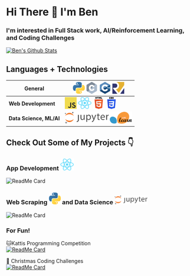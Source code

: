# Hi There 👋 I'm Ben
### I'm interested in Full Stack work, AI/Reinforcement Learning, and Coding Challenges


[![Ben's Github Stats](https://github-readme-stats.vercel.app/api?username=xiaoyu-ben-wang&show_icons=true&count_private=true)](https://github.com/anuraghazra/github-readme-stats)

## Languages + Technologies
| **General**             | ![Python](assets/python.png) ![C](assets/c.png) ![C++](assets/cpp.png)  <img alt="RISC-V" src="assets/riscv.png" height=32> |
| ----------------------- | ------------------------------------------------------------------------------------------------------------------------------------------------------------ |
| **Web Development**     | ![JavaScript](assets/javascript.png) <img alt="ReactJS, React Native" src="assets/react.svg" height=32> ![HTML5](assets/html5.png) ![CSS3](assets/css3.png)                                               |
| **Data Science, ML/AI** | <img alt="Jupyter" src="assets/jupyter.svg" height=32> <img alt="SciKit" src="assets/scikit.png" height=32>                                                                                                       |

## Check Out Some of My Projects 👇

### App Development <img alt="React Native" src="assets/react.svg" height=32>
![ReadMe Card](https://github-readme-stats.vercel.app/api/pin/?username=zeyu-li&repo=kitchen-dash)


### Web Scraping ![Python](assets/python.png) and Data Science <img alt="Jupyter" src="assets/jupyter.svg" height=24>
![ReadMe Card](https://github-readme-stats.vercel.app/api/pin/?username=xiaoyu-ben-wang&repo=covid-ahs-project)


### For Fun!
🐱Kattis Programming Competition
<br>
[![ReadMe Card](https://github-readme-stats.vercel.app/api/pin/?username=xiaoyu-ben-wang&repo=programming-solutions)](https://github.com/anuraghazra/github-readme-stats)



🎄 Christmas Coding Challenges
<br>
[![ReadMe Card](https://github-readme-stats.vercel.app/api/pin/?username=xiaoyu-ben-wang&repo=advent-of-code)](https://github.com/anuraghazra/github-readme-stats)

<!--
**Xiaoyu-Ben-Wang/Xiaoyu-Ben-Wang** is a ✨ _special_ ✨ repository because its `README.md` (this file) appears on your GitHub profile.

Here are some ideas to get you started:

- 🔭 I’m currently working on ...
- 🌱 I’m currently learning ...
- 👯 I’m looking to collaborate on ...
- 🤔 I’m looking for help with ...
- 💬 Ask me about ...
- 📫 How to reach me: ...
- 😄 Pronouns: ...
- ⚡ Fun fact: ...
-->
